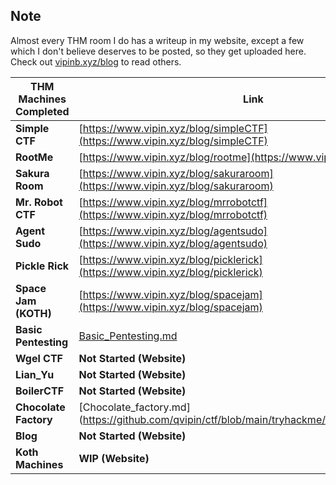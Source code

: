 ## Note

Almost every THM room I do has a writeup in my website, except a few which I don't believe deserves to be posted, so they get uploaded here. Check out [vipinb.xyz/blog](https://vipinb.xyz/blog) to read others.


| THM Machines Completed | Link                                                                             |
| ---------------------- | -------------------------------------------------------------------------------- |
| **Simple CTF**         | [https://www.vipin.xyz/blog/simpleCTF](https://www.vipin.xyz/blog/simpleCTF)   |
| **RootMe**             | [https://www.vipin.xyz/blog/rootme](https://www.vipin.xyz/blog/rootme)         |
| **Sakura Room**        | [https://www.vipin.xyz/blog/sakuraroom](https://www.vipin.xyz/blog/sakuraroom) |
| **Mr. Robot CTF**      | [https://www.vipin.xyz/blog/mrrobotctf](https://www.vipin.xyz/blog/mrrobotctf) |
| **Agent Sudo**         | [https://www.vipin.xyz/blog/agentsudo](https://www.vipin.xyz/blog/agentsudo)   |
| **Pickle Rick**        | [https://www.vipin.xyz/blog/picklerick](https://www.vipin.xyz/blog/picklerick) |
| **Space Jam (KOTH)**   | [https://www.vipin.xyz/blog/spacejam](https://www.vipin.xyz/blog/spacejam)     |
| **Basic Pentesting**   | [Basic_Pentesting.md](https://github.com/qvipin/ctf/blob/main/tryhackme/Basic_Pentesting.md) |
| **Wgel CTF**           | **Not Started (Website)**                                                        |
| **Lian_Yu**            | **Not Started (Website)**                                                        |
| **BoilerCTF**          | **Not Started (Website)**                                                        |
| **Chocolate Factory**  | [Chocolate_factory.md](https://github.com/qvipin/ctf/blob/main/tryhackme/chocolate_factory.md |
| **Blog**               | **Not Started (Website)**                                                        |
| **Koth Machines**      | **WIP (Website)**                                                                |
